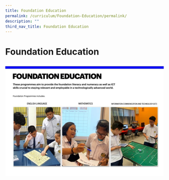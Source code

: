 ```yaml
---
title: Foundation Education
permalink: /curriculum/Foundation-Education/permalink/
description: ""
third_nav_title: Foundation Education
---
```

Foundation Education
====================

![](/images/Curriculum/Foundation%20Education.jpeg)